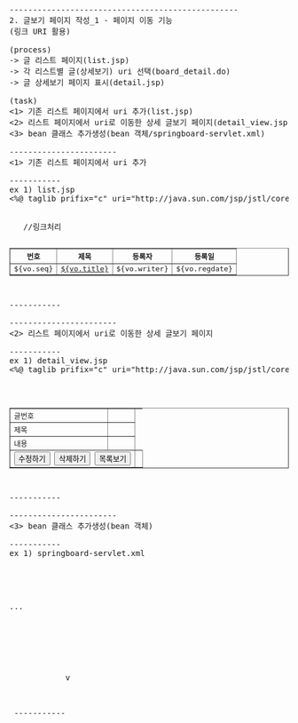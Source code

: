 
<pre>
-------------------------------------------------
2. 글보기 페이지 작성_1 - 페이지 이동 기능 
(링크 URI 활용)

(process)
-> 글 리스트 페이지(list.jsp) 
-> 각 리스트별 글(상세보기) uri 선택(board_detail.do)
-> 글 상세보기 페이지 표시(detail.jsp)

(task)
<1> 기존 리스트 페이지에서 uri 추가(list.jsp)
<2> 리스트 페이지에서 uri로 이동한 상세 글보기 페이지(detail_view.jsp)
<3> bean 클래스 추가생성(bean 객체/springboard-servlet.xml)

-----------------------
<1> 기존 리스트 페이지에서 uri 추가

-----------
ex 1) list.jsp
<%@ taglib prifix="c" uri="http://java.sun.com/jsp/jstl/core" %>

<table border = "1">
  <tr>
    <th>번호</th><th>제목</th><th>등록자</th><th>등록일</th>
  </tr>
  
<c:forEach var="vo" items="${boardList}">
  <tr>
  <td>${vo.seq}</td>
  <td><a href="board_detail.do?"seq=${vo.seq}">${vo.title}</a></td> //링크처리
  <td>${vo.writer}</td>
  <td>${vo.regdate}</tc>
  </tr>
</c:forEach>
  </table>
    
-----------

-----------------------
<2> 리스트 페이지에서 uri로 이동한 상세 글보기 페이지

-----------
ex 1) detail_view.jsp
<%@ taglib prifix="c" uri="http://java.sun.com/jsp/jstl/core" %>

<title>상세 글보기</title>

<table border = "1">
  <tr>
    <td>글번호</td> <td></td>
  </tr>
  
  <tr>
    <td>제목</td> <td></td>
  </tr>
  
  <tr>
    <td>내용</td> <td></td>
  </tr>
  
  <tr>
    <td colspan="2" align="center">
      <input type="button" value="수정하기"/>
      <input type="button" value="삭제하기"/>
      <input type="button" value="목록보기"/>
    </td> <td></td>
  </tr>

</table>
    
-----------

-----------------------
<3> bean 클래스 추가생성(bean 객체)

-----------
ex 1) springboard-servlet.xml

<?xml version="1.0" encoding="UTF-8"?>
<beans xmlns="http://www.springframework.org/schema/beans" .../>

<bean id="dataSource" class="org.springframework.jdbc.datasource.DriverManagerDataSource">
...
</bean>

 <!-- Controller --> 
  <bean name="/board.list.do" class="board.controller.BoardListController">
  <property name="boardDao" ref="boardDao"/>
  </bean>
  
  <bean name="/board.detail.do" class="board.controller.BoardDetailController">          v
  <property name="boardDao" ref="boardDao"/>
  </bean>
 
 -----------

</pre>
 
